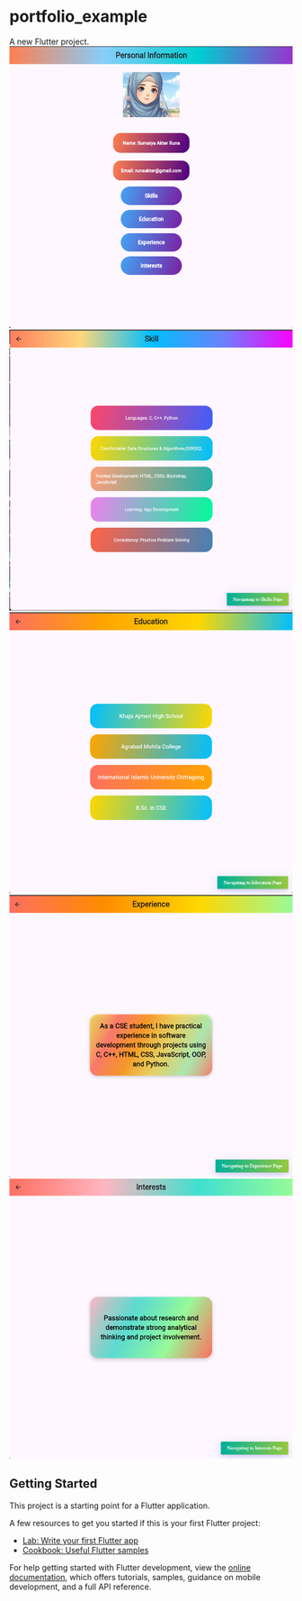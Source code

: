 # portfolio_example

A new Flutter project.
![images](assets/images/page1.png)
![images](assets/images/page2.png)
![images](assets/images/page3.png)
![images](assets/images/page4.png)
![images](assets/images/page5.png)
## Getting Started

This project is a starting point for a Flutter application.

A few resources to get you started if this is your first Flutter project:

- [Lab: Write your first Flutter app](https://docs.flutter.dev/get-started/codelab)
- [Cookbook: Useful Flutter samples](https://docs.flutter.dev/cookbook)

For help getting started with Flutter development, view the
[online documentation](https://docs.flutter.dev/), which offers tutorials,
samples, guidance on mobile development, and a full API reference.
